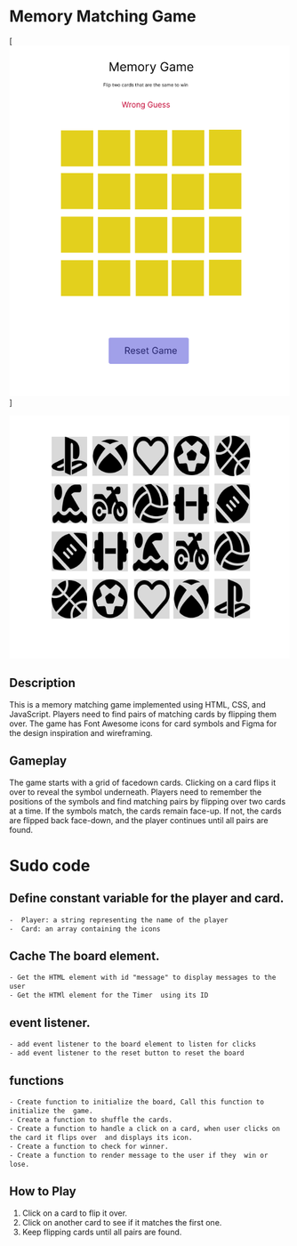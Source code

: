 # Memory Matching Game

[![Game wireframe](images/wireframe.png)]

![Icons for when card is flipped](images/onClick.png)

## Description

This is a memory matching game implemented using HTML, CSS, and JavaScript. Players need to find pairs of matching cards by flipping them over. The game has Font Awesome icons for card symbols and Figma for the design inspiration and wireframing.

## Gameplay

The game starts with a grid of facedown cards. Clicking on a card flips it over to reveal the symbol underneath. Players need to remember the positions of the symbols and find matching pairs by flipping over two cards at a time. If the symbols match, the cards remain face-up. If not, the cards are flipped back face-down, and the player continues until all pairs are found.

# Sudo code

## Define constant variable for the player and card.
    -  Player: a string representing the name of the player
    -  Card: an array containing the icons

## Cache The board element.
    - Get the HTML element with id "message" to display messages to the user
    - Get the HTMl element for the Timer  using its ID
 

## event listener.
    - add event listener to the board element to listen for clicks
    - add event listener to the reset button to reset the board

## functions
    - Create function to initialize the board, Call this function to initialize the  game.
    - Create a function to shuffle the cards.
    - Create a function to handle a click on a card, when user clicks on the card it flips over  and displays its icon. 
    - Create a function to check for winner.
    - Create a function to render message to the user if they  win or lose.

## How to Play

1. Click on a card to flip it over.
2. Click on another card to see if it matches the first one.
3. Keep flipping cards until all pairs are found.


